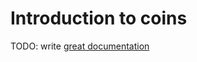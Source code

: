 # Introduction to coins

TODO: write [great documentation](http://jacobian.org/writing/what-to-write/)
